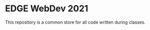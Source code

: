 EDGE WebDev 2021
================

This repository is a common store for all code written during classes.
